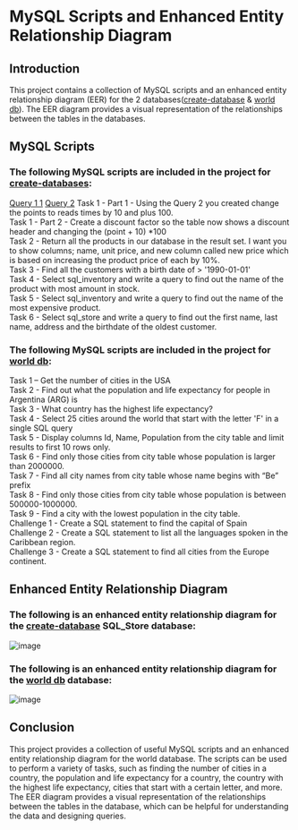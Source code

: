 # MySQL Scripts and Enhanced Entity Relationship Diagram
## Introduction

This project contains a collection of MySQL scripts and an enhanced entity relationship diagram (EER) for the 2 databases([create-database](https://github.com/zer-king/MySQL-Queries-and-Enhanced-Entity-Relationship-Diagram/blob/main/create-databases.sql) & [world db](https://github.com/zer-king/MySQL-Queries-and-Enhanced-Entity-Relationship-Diagram/blob/main/world%20db.sql)). The EER diagram provides a visual representation of the relationships between the tables in the databases.

## MySQL Scripts

### The following MySQL scripts are included in the project for [create-databases](https://github.com/zer-king/MySQL-Queries-and-Enhanced-Entity-Relationship-Diagram/blob/main/create-databases.sql):

[Query 1 1](https://github.com/zer-king/MySQL-Queries-and-Enhanced-Entity-Relationship-Diagram/blob/main/Query%201%201.sql)
[Query 2](https://github.com/zer-king/MySQL-Queries-and-Enhanced-Entity-Relationship-Diagram/blob/main/Query%202.sql)
Task 1 - Part 1 - Using the Query 2 you created change the points to reads times by 10 and plus 100.<br>
Task 1 - Part 2 - Create a discount factor so the table now shows a discount header and changing the (point + 10) *100<br>
Task 2 - Return all the products in our database in the result set. I want you to show columns; name, unit price, and new column called new price which is based on increasing the product price of each by 10%.<br>
Task 3 - Find all the customers with a birth date of > '1990-01-01'<br>
Task 4 - Select sql_inventory and write a query to find out the name of the product with most amount in stock.<br>
Task 5 - Select sql_inventory and write a query to find out the name of the most expensive product.<br>
Task 6 - Select sql_store and write a query to find out the first name, last name, address and the birthdate of the oldest customer.<br>


### The following MySQL scripts are included in the project for [world db](https://github.com/zer-king/MySQL-Queries-and-Enhanced-Entity-Relationship-Diagram/blob/main/world%20db.sql):

Task 1 – Get the number of cities in the USA<br>
Task 2 - Find out what the population and life expectancy for people in Argentina (ARG) is<br>
Task 3 - What country has the highest life expectancy?<br>
Task 4 - Select 25 cities around the world that start with the letter 'F' in a single SQL query<br>
Task 5 - Display columns Id, Name, Population from the city table and limit results to first 10 rows only.<br>
Task 6 - Find only those cities from city table whose population is larger than 2000000.<br>
Task 7 - Find all city names from city table whose name begins with “Be” prefix<br>
Task 8 - Find only those cities from city table whose population is between 500000-1000000.<br>
Task 9 - Find a city with the lowest population in the city table.<br>
Challenge 1 - Create a SQL statement to find the capital of Spain <br>
Challenge 2 - Create a SQL statement to list all the languages spoken in the Caribbean region.<br>
Challenge 3 - Create a SQL statement to find all cities from the Europe continent.<br>


## Enhanced Entity Relationship Diagram

### The following is an enhanced entity relationship diagram for the [create-database](https://github.com/zer-king/MySQL-Queries-and-Enhanced-Entity-Relationship-Diagram/blob/main/create-databases.sql) SQL_Store database:
![image](https://github.com/zer-king/MySQL-Queries-and-Enhanced-Entity-Relationship-Diagram/assets/61353059/5e946cf9-caab-487f-89b1-3ac616387c8c)

### The following is an enhanced entity relationship diagram for the [world db](https://github.com/zer-king/MySQL-Queries-and-Enhanced-Entity-Relationship-Diagram/blob/main/world%20db.sql) database:
![image](https://github.com/zer-king/MySQL-Queries-and-Enhanced-Entity-Relationship-Diagram/assets/61353059/2b0bf316-6d52-43cc-857c-3c430dd95174)

## Conclusion

This project provides a collection of useful MySQL scripts and an enhanced entity relationship diagram for the world database. The scripts can be used to perform a variety of tasks, such as finding the number of cities in a country, the population and life expectancy for a country, the country with the highest life expectancy, cities that start with a certain letter, and more. The EER diagram provides a visual representation of the relationships between the tables in the database, which can be helpful for understanding the data and designing queries.
